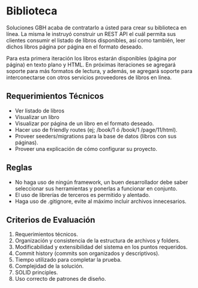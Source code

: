 # Biblioteca 

Soluciones GBH acaba de contratarlo a ústed para crear su biblioteca en línea. La misma le instruyó construir un REST API el cuál permita sus clientes consumir el listado de libros disponibles, así como también, leer dichos libros página por página en el formato deseado. 

Para esta primera iteración los libros estarán disponibles (página por página) en texto plano y HTML. En próximas iteraciones se agregará soporte para más formatos de lectura, y además, se agregará soporte para interconectarse con otros servicios proveedores de libros en línea. 

## Requerimientos Técnicos 

- Ver listado de libros
- Visualizar un libro
- Visualizar por página de un libro en el formato deseado.
- Hacer uso de friendly routes (ej; /book/1 ó /book/1 /page/11/html).
- Proveer seeders/migrations para la base de datos (libros con sus páginas).
- Proveer una explicación de cómo configurar su proyecto. 

## Reglas

- No haga uso de ningún framework, un buen desarrollador debe saber seleccionar sus herramientas y ponerlas a funcionar en conjunto.
- El uso de librerías de terceros es permitido y alentado.
- Haga uso de .gitignore, evite al máximo incluir archivos innecesarios. 

## Criterios de Evaluación 

1. Requerimientos técnicos.
2. Organización y consistencia de la estructura de archivos y folders.
3. Modificabilidad y extensibilidad del sistema en los puntos requeridos. 
4. Commit history (commits son organizados y descriptivos).
5. Tiempo utilizado para completar la prueba.
6. Complejidad de la solución.
7. SOLID principles.
8. Uso correcto de patrones de diseño. 

